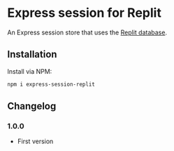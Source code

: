 # Express session for Replit

An Express session store that uses the [Replit database](https://docs.replit.com/hosting/databases/replit-database).

## Installation

Install via NPM:

```sh
npm i express-session-replit
```

## Changelog

### 1.0.0

* First version